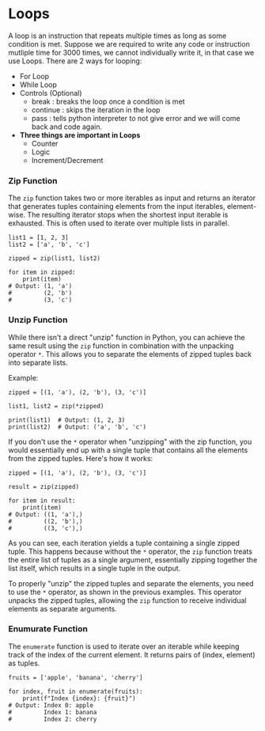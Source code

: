 
# Loops 

A loop is an instruction that repeats multiple times as long as some condition is met.
Suppose we are required to write any code or instruction mutliple time for 3000 times, we cannot individually write it, in that case we use Loops.
There are 2 ways for looping:

* For Loop
* While Loop 
* Controls (Optional)
   * break : breaks the loop once a condition is met
   * continue : skips the iteration in the loop
   * pass : tells python interpreter to not give error and we will come back and code again. 
* **Three things are important in Loops**
   * Counter
   * Logic
   * Increment/Decrement

### Zip Function
The `zip` function takes two or more iterables as input and returns an iterator that generates tuples containing elements from the input iterables, element-wise. The resulting iterator stops when the shortest input iterable is exhausted. This is often used to iterate over multiple lists in parallel.

```
list1 = [1, 2, 3]
list2 = ['a', 'b', 'c']

zipped = zip(list1, list2)

for item in zipped:
    print(item)
# Output: (1, 'a')
#         (2, 'b')
#         (3, 'c')

```
### Unzip Function
While there isn't a direct "unzip" function in Python, you can achieve the same result using the `zip` function in combination with the unpacking operator `*`. This allows you to separate the elements of zipped tuples back into separate lists.

Example:

```
zipped = [(1, 'a'), (2, 'b'), (3, 'c')]

list1, list2 = zip(*zipped)

print(list1)  # Output: (1, 2, 3)
print(list2)  # Output: ('a', 'b', 'c')

```
If you don't use the `*` operator when "unzipping" with the zip function, you would essentially end up with a single tuple that contains all the elements from the zipped tuples. Here's how it works:
```
zipped = [(1, 'a'), (2, 'b'), (3, 'c')]

result = zip(zipped)

for item in result:
    print(item)
# Output: ((1, 'a'),)
#         ((2, 'b'),)
#         ((3, 'c'),)
```
As you can see, each iteration yields a tuple containing a single zipped tuple. This happens because without the `*` operator, the `zip` function treats the entire list of tuples as a single argument, essentially zipping together the list itself, which results in a single tuple in the output.

To properly "unzip" the zipped tuples and separate the elements, you need to use the `*` operator, as shown in the previous examples. This operator unpacks the zipped tuples, allowing the `zip` function to receive individual elements as separate arguments.
### Enumurate Function
The `enumerate` function is used to iterate over an iterable while keeping track of the index of the current element. It returns pairs of (index, element) as tuples.

```
fruits = ['apple', 'banana', 'cherry']

for index, fruit in enumerate(fruits):
    print(f"Index {index}: {fruit}")
# Output: Index 0: apple
#         Index 1: banana
#         Index 2: cherry

```
